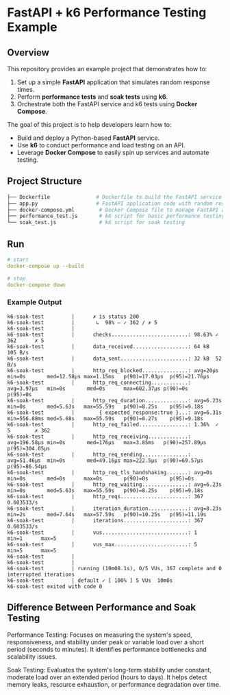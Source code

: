 # FastAPI + k6 Performance Testing Example

## Overview

This repository provides an example project that demonstrates how to:

1. Set up a simple **FastAPI** application that simulates random response times.
2. Perform **performance tests** and **soak tests** using **k6**.
3. Orchestrate both the FastAPI service and k6 tests using **Docker Compose**.

The goal of this project is to help developers learn how to:
- Build and deploy a Python-based **FastAPI** service.
- Use **k6** to conduct performance and load testing on an API.
- Leverage **Docker Compose** to easily spin up services and automate testing.

## Project Structure

```bash
├── Dockerfile               # Dockerfile to build the FastAPI service
├── app.py                   # FastAPI application code with random response times
├── docker-compose.yml        # Docker Compose file to manage FastAPI and k6 services
├── performance_test.js       # k6 script for basic performance testing
└── soak_test.js              # k6 script for soak testing
```

## Run
```yaml
# start
docker-compose up --build

# stop
docker-compose down
```

### Example Output

```
k6-soak-test         |      ✗ is status 200
k6-soak-test         |       ↳  98% — ✓ 362 / ✗ 5
k6-soak-test         |
k6-soak-test         |      checks.........................: 98.63% ✓ 362      ✗ 5
k6-soak-test         |      data_received..................: 64 kB  105 B/s
k6-soak-test         |      data_sent......................: 32 kB  52 B/s
k6-soak-test         |      http_req_blocked...............: avg=20µs     min=0s       med=12.58µs max=1.15ms   p(90)=17.03µs  p(95)=21.76µs
k6-soak-test         |      http_req_connecting............: avg=3.97µs   min=0s       med=0s      max=602.37µs p(90)=0s       p(95)=0s
k6-soak-test         |      http_req_duration..............: avg=6.23s    min=0s       med=5.63s   max=55.59s   p(90)=8.25s    p(95)=9.18s
k6-soak-test         |        { expected_response:true }...: avg=6.31s    min=556.88ms med=5.68s   max=55.59s   p(90)=8.27s    p(95)=9.18s
k6-soak-test         |      http_req_failed................: 1.36%  ✓ 5        ✗ 362
k6-soak-test         |      http_req_receiving.............: avg=196.58µs min=0s       med=176µs   max=3.85ms   p(90)=257.89µs p(95)=304.05µs
k6-soak-test         |      http_req_sending...............: avg=51.46µs  min=0s       med=49.16µs max=222.5µs  p(90)=69.57µs  p(95)=86.54µs
k6-soak-test         |      http_req_tls_handshaking.......: avg=0s       min=0s       med=0s      max=0s       p(90)=0s       p(95)=0s
k6-soak-test         |      http_req_waiting...............: avg=6.23s    min=0s       med=5.63s   max=55.59s   p(90)=8.25s    p(95)=9.18s
k6-soak-test         |      http_reqs......................: 367    0.603533/s
k6-soak-test         |      iteration_duration.............: avg=8.23s    min=2s       med=7.64s   max=57.59s   p(90)=10.25s   p(95)=11.19s
k6-soak-test         |      iterations.....................: 367    0.603533/s
k6-soak-test         |      vus............................: 1      min=1      max=5
k6-soak-test         |      vus_max........................: 5      min=5      max=5
k6-soak-test         |
k6-soak-test         |
k6-soak-test         | running (10m08.1s), 0/5 VUs, 367 complete and 0 interrupted iterations
k6-soak-test         | default ✓ [ 100% ] 5 VUs  10m0s
k6-soak-test exited with code 0
```

## Difference Between Performance and Soak Testing
Performance Testing: Focuses on measuring the system's speed, responsiveness, and stability under peak or variable load over a short period (seconds to minutes). It identifies performance bottlenecks and scalability issues.

Soak Testing: Evaluates the system's long-term stability under constant, moderate load over an extended period (hours to days). It helps detect memory leaks, resource exhaustion, or performance degradation over time.

